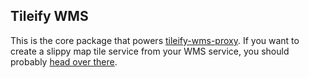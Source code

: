 ## Tileify WMS

This is the core package that powers [tileify-wms-proxy](https://github.com/JasonSanford/tileify-wms-proxy). If you want to create a slippy map tile service from your WMS service, you should probably [head over there](https://github.com/JasonSanford/tileify-wms-proxy).
